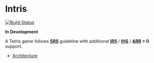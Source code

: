 # Intris

[![Build Status](https://travis-ci.org/intris/intris.svg?branch=master)](https://travis-ci.org/intris/intris)

**In Development**

A Tetris game follows **[SRS]** guideline with additional **[IRS]** / **[IHS]** / **[ARR] = 0** support.

- [Architecture]

[Architecture]: https://github.com/intris/design

[SRS]: http://harddrop.com/wiki/SRS "Super Rotation System"
[IRS]: http://harddrop.com/wiki/IRS "Initial Rotation System"
[IHS]: http://harddrop.com/wiki/IHS "Initial Hold System"
[ARR]: http://harddrop.com/wiki/DAS "Auto Repeat Rate"
